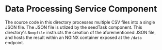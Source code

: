 # Data Processing Service Component

The source code in this directory processes multiple CSV files into a single JSON file. The JSON file is utlized by the seedTask component. This directory's `Noopfile` instructs the creation of the aforementioned JSON file, and hosts the result within an NGINX container exposed at the `/data` endpoint.